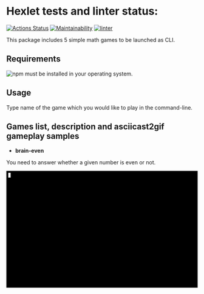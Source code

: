 # Hexlet tests and linter status:
[![Actions Status](https://github.com/SZDRAGER/backend-project-lvl1/workflows/hexlet-check/badge.svg)](https://github.com/SZDRAGER/backend-project-lvl1/actions)
[![Maintainability](https://api.codeclimate.com/v1/badges/a99a88d28ad37a79dbf6/maintainability)](https://codeclimate.com/github/codeclimate/codeclimate/maintainability)
[![linter](https://github.com/SZDRAGER/backend-project-lvl1/actions/workflows/eslint.yml/badge.svg)](https://github.com/SZDRAGER/backend-project-lvl1/actions)

This package includes 5 simple math games to be launched as CLI.

## Requirements

![npm](https://www.npmjs.com/get-npm) must be installed in your operating system.

## Usage

Type name of the game which you would like to play in the command-line.

## Games list, description and asciicast2gif gameplay samples

* __brain-even__

You need to answer whether a given number is even or not.

![brain-even](/gif/brain-even.gif)
